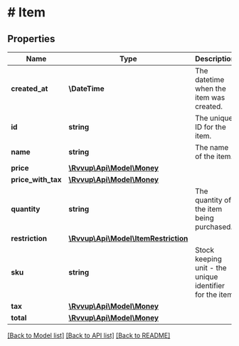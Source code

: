# # Item

## Properties

Name | Type | Description | Notes
------------ | ------------- | ------------- | -------------
**created_at** | **\DateTime** | The datetime when the item was created. |
**id** | **string** | The unique ID for the item. |
**name** | **string** | The name of the item. |
**price** | [**\Rvvup\Api\Model\Money**](Money.md) |  |
**price_with_tax** | [**\Rvvup\Api\Model\Money**](Money.md) |  | [optional]
**quantity** | **string** | The quantity of the item being purchased. |
**restriction** | [**\Rvvup\Api\Model\ItemRestriction**](ItemRestriction.md) |  |
**sku** | **string** | Stock keeping unit - the unique identifier for the item. |
**tax** | [**\Rvvup\Api\Model\Money**](Money.md) |  | [optional]
**total** | [**\Rvvup\Api\Model\Money**](Money.md) |  |

[[Back to Model list]](../../README.md#models) [[Back to API list]](../../README.md#endpoints) [[Back to README]](../../README.md)
